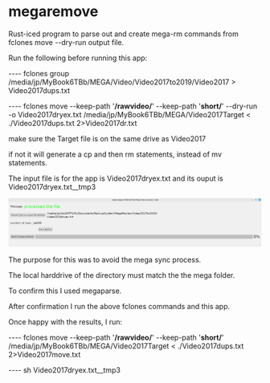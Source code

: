 # megaremove
Rust-iced program to parse out and create mega-rm commands from fclones move --dry-run output file.

Run the following before running this app:

---- fclones group /media/jp/MyBook6TBb/MEGA/Video/Video2017to2019/Video2017 > Video2017dups.txt

---- fclones move --keep-path '**/rawvideo/**' --keep-path '**short/**' --dry-run -o Video2017dryex.txt  /media/jp/MyBook6TBb/MEGA/Video2017Target < ./Video2017dups.txt 2>Video2017dr.txt

make sure the Target file is on the same drive as Video2017

if not it will generate a cp and then rm statements, instead of mv statements.

The input file is for the app is Video2017dryex.txt and its ouput is Video2017dryex.txt__tmp3

<img src="image/megaremove.png" width="800px" />

The purpose for this was to avoid the mega sync process.

The local harddrive of the directory must match the the mega folder.

To confirm this I used megaparse.

After confirmation I run the above fclones commands and this app.

Once happy with the results, I run:

---- fclones move --keep-path '**/rawvideo/**' --keep-path '**short/**' /media/jp/MyBook6TBb/MEGA/Video2017Target < ./Video2017dups.txt 2>Video2017move.txt

---- sh Video2017dryex.txt__tmp3
